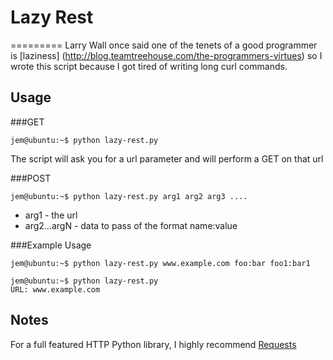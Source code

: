 # Lazy Rest
=========
Larry Wall once said one of the tenets of a good programmer is [laziness] (http://blog.teamtreehouse.com/the-programmers-virtues) so I wrote this script because I got tired of writing long curl commands.

## Usage

###GET

    jem@ubuntu:~$ python lazy-rest.py

The script will ask you for a url parameter and will perform a GET on that url

###POST

    jem@ubuntu:~$ python lazy-rest.py arg1 arg2 arg3 ....
    
* arg1 - the url
* arg2...argN - data to pass of the format name:value

###Example Usage

    jem@ubuntu:~$ python lazy-rest.py www.example.com foo:bar foo1:bar1
    
    jem@ubuntu:~$ python lazy-rest.py
    URL: www.example.com
    
## Notes
For a full featured HTTP Python library, I highly recommend [Requests](http://docs.python-requests.org/en/latest/)
